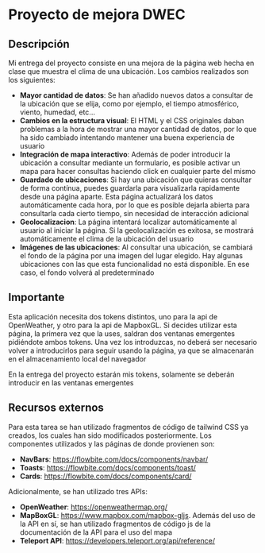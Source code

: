 # Proyecto de mejora DWEC

## Descripción

Mi entrega del proyecto consiste en una mejora de la página web hecha en clase que muestra el clima de una ubicación. Los cambios realizados son los siguientes:

+ **Mayor cantidad de datos**: Se han añadido nuevos datos a consultar de la ubicación que se elija, como por ejemplo, el tiempo atmosférico, viento, humedad, etc...
+ **Cambios en la estructura visual**: El HTML y el CSS originales daban problemas a la hora de mostrar una mayor cantidad de datos, por lo que ha sido cambiado intentando mantener una buena experiencia de usuario
+ **Integración de mapa interactivo**: Además de poder introducir la ubicación a consultar mediante un formulario, es posible activar un mapa para hacer consultas haciendo click en cualquier parte del mismo
+ **Guardado de ubicaciones**: Si hay una ubicación que quieras consultar de forma contínua, puedes guardarla para visualizarla rapidamente desde una página aparte. Esta página actualizará los datos automáticamente cada hora, por lo que es posible dejarla abierta para consultarla cada cierto tiempo, sin necesidad de interacción adicional
+ **Geolocalizacion**: La página intentará localizar automáticamente al usuario al iniciar la página. Si la geolocalización es exitosa, se mostrará automáticamente el clima de la ubicación del usuario
+ **Imágenes de las ubicaciones**: Al consultar una ubicación, se cambiará el fondo de la página por una imagen del lugar elegido. Hay algunas ubicaciones con las que esta funcionalidad no está disponible. En ese caso, el fondo volverá al predeterminado

## Importante

Esta aplicación necesita dos tokens distintos, uno para la api de OpenWeather, y otro para la api de MapboxGL. Si decides utilizar esta página, la primera vez que la uses, saldran dos ventanas emergentes pidiéndote ambos tokens. Una vez los introduzcas, no deberá ser necesario volver a introducirlos para seguir usando la página, ya que se almacenarán en el almacenamiento local del navegador

En la entrega del proyecto estarán mis tokens, solamente se deberán introducir en las ventanas emergentes

## Recursos externos

Para esta tarea se han utilizado fragmentos de código de tailwind CSS ya creados, los cuales han sido modificados posteriormente. Los componentes utilizados y las páginas de donde provienen son:

+ **NavBars**: https://flowbite.com/docs/components/navbar/
+ **Toasts**: https://flowbite.com/docs/components/toast/
+ **Cards**: https://flowbite.com/docs/components/card/

Adicionalmente, se han utilizado tres APIs:

+ **OpenWeather**: https://openweathermap.org/
+ **MapBoxGL**: https://www.mapbox.com/mapbox-gljs. Además del uso de la API en sí, se han utilizado fragmentos de código js de la documentación de la API para el uso del mapa
+ **Teleport API**: https://developers.teleport.org/api/reference/